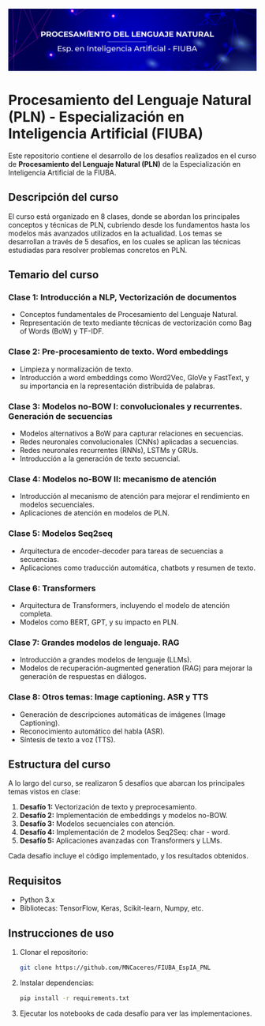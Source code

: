 ![Ejemplo de Imagen](/img/2.png)

# Procesamiento del Lenguaje Natural (PLN) - Especialización en Inteligencia Artificial (FIUBA)

Este repositorio contiene el desarrollo de los desafíos realizados en el curso de **Procesamiento del Lenguaje Natural (PLN)** de la Especialización en Inteligencia Artificial de la FIUBA.

## Descripción del curso

El curso está organizado en 8 clases, donde se abordan los principales conceptos y técnicas de PLN, cubriendo desde los fundamentos hasta los modelos más avanzados utilizados en la actualidad. Los temas se desarrollan a través de 5 desafíos, en los cuales se aplican las técnicas estudiadas para resolver problemas concretos en PLN.

## Temario del curso

### Clase 1: Introducción a NLP, Vectorización de documentos
- Conceptos fundamentales de Procesamiento del Lenguaje Natural.
- Representación de texto mediante técnicas de vectorización como Bag of Words (BoW) y TF-IDF.

### Clase 2: Pre-procesamiento de texto. Word embeddings
- Limpieza y normalización de texto.
- Introducción a word embeddings como Word2Vec, GloVe y FastText, y su importancia en la representación distribuida de palabras.

### Clase 3: Modelos no-BOW I: convolucionales y recurrentes. Generación de secuencias
- Modelos alternativos a BoW para capturar relaciones en secuencias.
- Redes neuronales convolucionales (CNNs) aplicadas a secuencias.
- Redes neuronales recurrentes (RNNs), LSTMs y GRUs.
- Introducción a la generación de texto secuencial.

### Clase 4: Modelos no-BOW II: mecanismo de atención
- Introducción al mecanismo de atención para mejorar el rendimiento en modelos secuenciales.
- Aplicaciones de atención en modelos de PLN.

### Clase 5: Modelos Seq2seq
- Arquitectura de encoder-decoder para tareas de secuencias a secuencias.
- Aplicaciones como traducción automática, chatbots y resumen de texto.

### Clase 6: Transformers
- Arquitectura de Transformers, incluyendo el modelo de atención completa.
- Modelos como BERT, GPT, y su impacto en PLN.

### Clase 7: Grandes modelos de lenguaje. RAG
- Introducción a grandes modelos de lenguaje (LLMs).
- Modelos de recuperación-augmented generation (RAG) para mejorar la generación de respuestas en diálogos.

### Clase 8: Otros temas: Image captioning. ASR y TTS
- Generación de descripciones automáticas de imágenes (Image Captioning).
- Reconocimiento automático del habla (ASR).
- Síntesis de texto a voz (TTS).

## Estructura del curso

A lo largo del curso, se realizaron 5 desafíos que abarcan los principales temas vistos en clase:

1. **Desafío 1:** Vectorización de texto y preprocesamiento.
2. **Desafío 2:** Implementación de embeddings y modelos no-BOW.
3. **Desafío 3:** Modelos secuenciales con atención.
4. **Desafío 4:** Implementación de 2 modelos Seq2Seq: char - word.
5. **Desafío 5:** Aplicaciones avanzadas con Transformers y LLMs.

Cada desafío incluye el código implementado, y los resultados obtenidos.

## Requisitos

- Python 3.x
- Bibliotecas: TensorFlow, Keras, Scikit-learn, Numpy, etc.

## Instrucciones de uso

1. Clonar el repositorio:
    ```bash
    git clone https://github.com/MNCaceres/FIUBA_EspIA_PNL
    ```

2. Instalar dependencias:
    ```bash
    pip install -r requirements.txt
    ```

3. Ejecutar los notebooks de cada desafío para ver las implementaciones.
